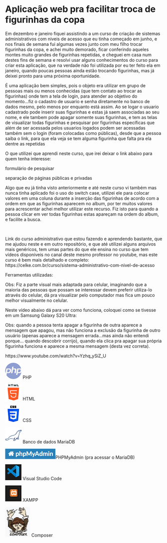 <h1><strong>Aplicação web pra facilitar troca de figurinhas da copa </strong></h1>
<p> Em dezembro e janeiro fiquei assistindo a um curso de criação de sistemas administrativos com niveis de acesso que eu tinha começado em junho, e 
nos finais de semana fui algumas vezes junto com meu filho trocar figurinhas da copa, e achei muito demorado, ficar conferindo aqueles montes muito
grandes de figurinhas repetidas, e cheguei em casa num destes fins de semana e resolvi usar alguns conhecimentos do curso para criar esta aplicação, que na
verdade não foi utilizada por eu ter feito ela em janeiro, quando  poucas pessoas ainda estão trocando figurinhas, mas já deixei pronto para uma próxima oportunidade. </p> 
<p> É uma aplicação bem simples, pois o objeto era utilizar em grupo de pessoas mais ou menos conhecidas (que tem contato ao trocar as figurinhas) onde tem a tela de login,  para atender ao objetivo do momento...fiz o cadastro de usuario e senha diretamente no banco de dados mesmo, pelo menos por enquanto está assim.  Ao se logar o usuario cadastrado pode inserir suas figurinhas  e estas já saem associadas ao seu nome, e ele tambem pode apagar somente suas figurinhas, e tem as telas de visualizar todas figurinhas e pesquisar por figurinhas específicas que além de ser acessada pelos usuarios logados podem ser acessadas também sem o login (foram colocadas como públicas), desde que a pessoa saiba o link, para que ela veja se tem alguma figurinha que falta pra ela dentre as repetidas </p>
<p> O que utilizei que aprendi neste curso, que irei deixar o link abaixo para quem tenha interesse: </p>
<p> formulário de pesquisar </p>
</p> separação de páginas públicas e privadas
<p> Algo que eu já tinha visto anteriormente e até neste curso vi também mas nunca tinha aplicado foi o uso do switch case, utilizei ele para colocar valores em uma coluna durante a inserção das figurinhas de acordo com a ordem em que as figurinhas aparecem no album, por ter muitos valores para acrescentar achei melhor utilizar este recurso. Fiz isto para quando a pessoa clicar em ver todas figurinhas estas apareçam na ordem do album, e facilite a busca.</p>
<br>
<p>Link do curso administrativo que estou fazendo e aprendendo bastante, que me ajudou neste e em outro repositório, e que até utilizei alguns arquivos mais genéricos, tem umas partes do que ele ensina no curso que tem vídeos disponíveis no canal deste mesmo professor no youtube, mas este curso é bem mais detalhado e completo: <br>
https://celke.com.br/curso/sistema-administrativo-com-nivel-de-acesso </p>
<p>Ferramentas utilizadas: </p>
<p>Obs: Fiz a parte visual mais adaptada para celular, imaginando que a maioria das pessoas que possam se interessar devem preferir utiliza-lo através do celular, dá pra visualizar pelo computador mas fica um pouco melhor visualmente no celular. </p>
<p>Neste vídeo abaixo dá para ver como funciona, coloquei como se tivesse em um Samsung Galaxy S20 Ultra:</p>
<p> Obs: quando a pessoa tenta apagar a figurinha de outra aparece a mensagem que apagou, mas não funciona a exclusão da figurinha de outro usuário (apenas aparece a mensagem errada...mas ainda não entendi porque... quando descobrir corrijo), quando ela clica pra apagar sua própria figurinha funciona e aparece a mesma mensagem (desta vez correta).</p>
<p>https://www.youtube.com/watch?v=Yzhq_ySiZ_U</p>




<p><img src='app/adms/assets/imagens/php.png' alt="simbolo PHP criado por Freepik - Flaticon"/> PHP </p>
<p><img src='app/adms/assets/imagens/html.png' alt="simbolo HTML criado por Freepik - Flaticon"/> HTML </p>
<p><img src='app/adms/assets/imagens/css.png' alt="simbolo CSS criado por Freepik - Flaticon"/> CSS </p>
<p><img src='app/adms/assets/imagens/mariadb.png'alt="simbolo MariaDB"/> Banco de dados MariaDB </p>
<p><img src='app/adms/assets/imagens/phpmyadmin.png' alt=" Imagem relacionada a PHPMyAdmin"/>PHPMyAdmin (pra acessar o MariaDB)  </p>
<p><img src='app/adms/assets/imagens/vscode.png' alt="simbolo VSCODE"/> Visual Studio Code </p>
<p><img src='app/adms/assets/imagens/xampp.png' alt="simbolo XAMPP"/> XAMPP <br> </p>
<p><img src='app/adms/assets/imagens/composer.png' alt="simbolo XAMPP"/> Composer <br> </p>


